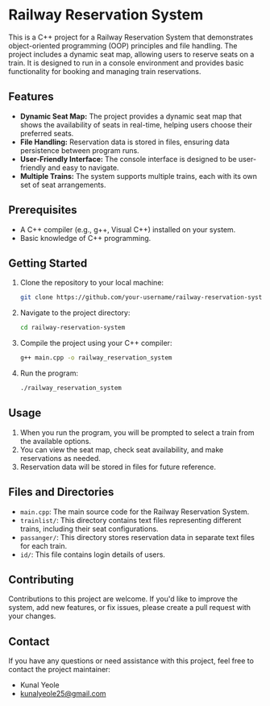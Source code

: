 # Railway Reservation System

This is a C++ project for a Railway Reservation System that demonstrates object-oriented programming (OOP) principles and file handling. The project includes a dynamic seat map, allowing users to reserve seats on a train. It is designed to run in a console environment and provides basic functionality for booking and managing train reservations.

## Features

- **Dynamic Seat Map:** The project provides a dynamic seat map that shows the availability of seats in real-time, helping users choose their preferred seats.
- **File Handling:** Reservation data is stored in files, ensuring data persistence between program runs.
- **User-Friendly Interface:** The console interface is designed to be user-friendly and easy to navigate.
- **Multiple Trains:** The system supports multiple trains, each with its own set of seat arrangements.

## Prerequisites

- A C++ compiler (e.g., g++, Visual C++) installed on your system.
- Basic knowledge of C++ programming.

## Getting Started

1. Clone the repository to your local machine:

   ```bash
   git clone https://github.com/your-username/railway-reservation-system.git
   ```

2. Navigate to the project directory:

   ```bash
   cd railway-reservation-system
   ```

3. Compile the project using your C++ compiler:

   ```bash
   g++ main.cpp -o railway_reservation_system
   ```

4. Run the program:

   ```bash
   ./railway_reservation_system
   ```

## Usage

1. When you run the program, you will be prompted to select a train from the available options.
2. You can view the seat map, check seat availability, and make reservations as needed.
3. Reservation data will be stored in files for future reference.

## Files and Directories

- `main.cpp`: The main source code for the Railway Reservation System.
- `trainlist/`: This directory contains text files representing different trains, including their seat configurations.
- `passanger/`: This directory stores reservation data in separate text files for each train.
- `id/`: This file contains login details of users.

## Contributing

Contributions to this project are welcome. If you'd like to improve the system, add new features, or fix issues, please create a pull request with your changes.

## Contact

If you have any questions or need assistance with this project, feel free to contact the project maintainer:

- Kunal Yeole
- kunalyeole25@gmail.com
